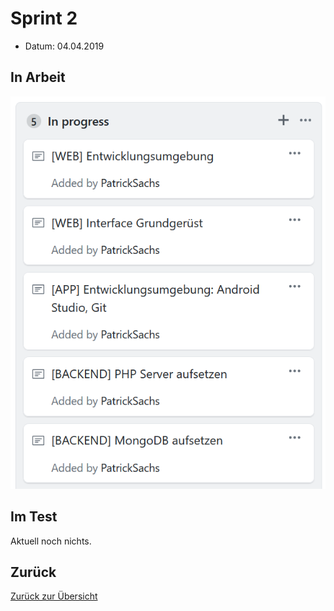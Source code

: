 # Sprint 2

* Datum: 04.04.2019

## In Arbeit

![](./in-progress.png)

## Im Test

Aktuell noch nichts.

## Zurück

[Zurück zur Übersicht](/)
